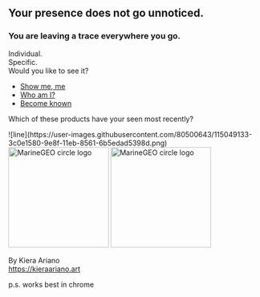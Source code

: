 
## Your presence does not go unnoticed.


### You are leaving a trace everywhere you go.
Individual.  
Specific.  
Would you like to see it?  
- [Show me, me](/realslimeggy/index.html)
- [Who am I?](/crazyspin/index.html)
- [Become known](/wibbly2/index.html)
<p>
Which of these products have your seen most recently?
   <p>
      ![line](https://user-images.githubusercontent.com/80500643/115049133-3c0e1580-9e8f-11eb-8561-6b5edad5398d.png)

   <img src="https://user-images.githubusercontent.com/80500643/114973979-5e277980-9e36-11eb-9a91-2f4fddcf0a1d.png" alt="MarineGEO circle logo" width="200"/>
  <img src="https://user-images.githubusercontent.com/80500643/115049133-3c0e1580-9e8f-11eb-8561-6b5edad5398d.png" alt="MarineGEO circle logo" width="200"/>



By Kiera Ariano    
<https://kieraariano.art>  


p.s. works best in chrome

